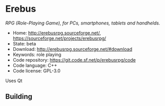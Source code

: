 # Erebus

_RPG (Role-Playing Game), for PCs, smartphones, tablets and handhelds._

- Home: http://erebusrpg.sourceforge.net/, https://sourceforge.net/projects/erebusrpg/
- State: beta
- Download: http://erebusrpg.sourceforge.net/#download
- Keywords: role playing
- Code repository: https://git.code.sf.net/p/erebusrpg/code
- Code language: C++
- Code license: GPL-3.0

Uses Qt

## Building


